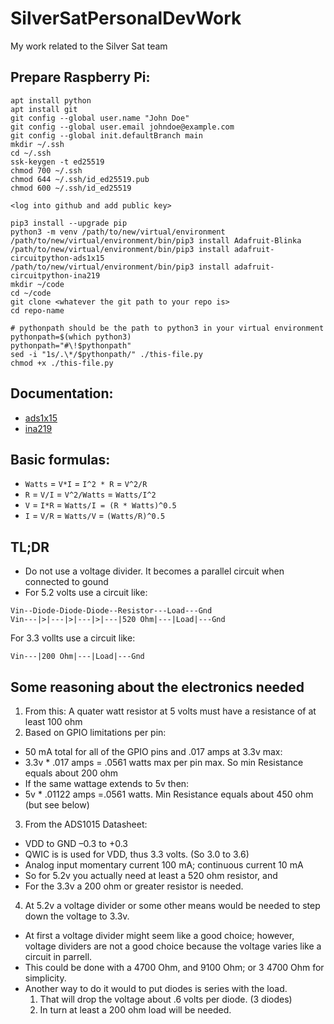 # SilverSatPersonalDevWork

My work related to the Silver Sat team

###

## Prepare Raspberry Pi:

```
apt install python
apt install git
git config --global user.name "John Doe"
git config --global user.email johndoe@example.com
git config --global init.defaultBranch main
mkdir ~/.ssh
cd ~/.ssh
ssk-keygen -t ed25519
chmod 700 ~/.ssh
chmod 644 ~/.ssh/id_ed25519.pub
chmod 600 ~/.ssh/id_ed25519

<log into github and add public key>

pip3 install --upgrade pip
python3 -m venv /path/to/new/virtual/environment
/path/to/new/virtual/environment/bin/pip3 install Adafruit-Blinka
/path/to/new/virtual/environment/bin/pip3 install adafruit-circuitpython-ads1x15
/path/to/new/virtual/environment/bin/pip3 install adafruit-circuitpython-ina219
mkdir ~/code
cd ~/code
git clone <whatever the git path to your repo is>
cd repo-name

# pythonpath should be the path to python3 in your virtual environment
pythonpath=$(which python3)
pythonpath="#\!$pythonpath"
sed -i "1s/.\*/$pythonpath/" ./this-file.py
chmod +x ./this-file.py
```

## Documentation:

- [ads1x15](https://docs.circuitpython.org/projects/ads1x15/en/stable/)
- [ina219](https://docs.circuitpython.org/projects/ina219/en/stable/)

## Basic formulas:

- `Watts` = `V*I` = `I^2 * R` = `V^2/R`
- `R` = `V/I` = `V^2/Watts` = `Watts/I^2`
- `V` = `I*R` = `Watts/I = (R * Watts)^0.5`
- `I` = `V/R` = `Watts/V` = `(Watts/R)^0.5`

## TL;DR

- Do not use a voltage divider. It becomes a parallel circuit when connected to gound
- For 5.2 volts use a circuit like:

```
Vin--Diode-Diode-Diode--Resistor---Load---Gnd
Vin---|>|---|>|---|>|---|520 Ohm|---|Load|---Gnd
```

For 3.3 vollts use a circuit like:

```
Vin---|200 Ohm|---|Load|---Gnd
```

## Some reasoning about the electronics needed

1. From this: A quater watt resistor at 5 volts must have a resistance of at least 100 ohm
2. Based on GPIO limitations per pin:

- 50 mA total for all of the GPIO pins and .017 amps at 3.3v max:
- 3.3v \* .017 amps = .0561 watts max per pin max. So min Resistance equals about 200 ohm
- If the same wattage extends to 5v then:
- 5v \* .01122 amps =.0561 watts. Min Resistance equals about 450 ohm (but see below)

3. From the ADS1015 Datasheet:

- VDD to GND –0.3 to +0.3
- QWIC is is used for VDD, thus 3.3 volts. (So 3.0 to 3.6)
- Analog input momentary current 100 mA; continuous current 10 mA
- So for 5.2v you actually need at least a 520 ohm resistor, and
- For the 3.3v a 200 ohm or greater resistor is needed.

4. At 5.2v a voltage divider or some other means would be needed to step down the voltage
   to 3.3v.

- At first a voltage divider might seem like a good choice; however, voltage dividers
  are not a good choice because the voltage varies like a circuit in parrell.
- This could be done with a 4700 Ohm, and 9100 Ohm; or 3 4700 Ohm for simplicity.
- Another way to do it would to put diodes is series with the load.
  1. That will drop the voltage about .6 volts per diode. (3 diodes)
  2. In turn at least a 200 ohm load will be needed.
